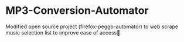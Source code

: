 # MP3-Conversion-Automator
Modified open source project (firefox-peggo-automator) to web scrape music selection list to improve ease of access🎸
